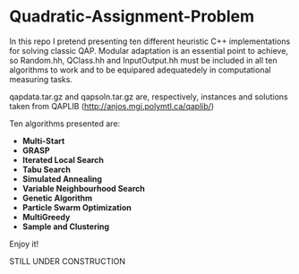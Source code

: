 # Quadratic-Assignment-Problem
In this repo I pretend presenting ten different heuristic C++ implementations for solving classic QAP.
Modular adaptation is an essential point to achieve, so Random.hh, QClass.hh and InputOutput.hh must be included in all ten algorithms to work and to be equipared adequatedely in computational measuring tasks.

qapdata.tar.gz and qapsoln.tar.gz are, respectively, instances and solutions taken from QAPLIB (http://anjos.mgi.polymtl.ca/qaplib/)

Ten algorithms presented are:
<ul>
<b> 
  <li>Multi-Start</li>
  <li>GRASP</li>
  <li>Iterated Local Search</li>
<li>Tabu Search</li>
<li>Simulated Annealing</li>
  <li>Variable Neighbourhood Search</li>
  <li>Genetic Algorithm</li>
<li>Particle Swarm Optimization</li>
<li>MultiGreedy</li>
<li>Sample and Clustering</li>
  </b>
  </ul>

Enjoy it!

STILL UNDER CONSTRUCTION
